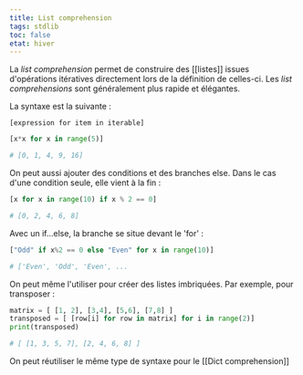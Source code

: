 ```yaml
---
title: List comprehension
tags: stdlib
toc: false
etat: hiver
---
```

La *list comprehension* permet de construire des [[listes]] issues d'opérations itératives directement lors de la définition de celles-ci. Les *list comprehensions* sont généralement plus rapide et élégantes.

La syntaxe est la suivante : 

`[expression for item in iterable]`

```python
[x*x for x in range(5)]

# [0, 1, 4, 9, 16]
```

On peut aussi ajouter des conditions et des branches else. Dans le cas d'une condition seule, elle vient à la fin :
```python
[x for x in range(10) if x % 2 == 0]

# [0, 2, 4, 6, 8]
```

Avec un if...else, la branche se situe devant le 'for' :
```python
["Odd" if x%2 == 0 else "Even" for x in range(10)]

# ['Even', 'Odd', 'Even', ...
```

On peut même l'utiliser pour créer des listes imbriquées. 
Par exemple, pour transposer :
```python
matrix = [ [1, 2], [3,4], [5,6], [7,8] ]
transposed = [ [row[i] for row in matrix] for i in range(2)]
print(transposed)

# [ [1, 3, 5, 7], [2, 4, 6, 8] ]
```

On peut réutiliser le même type de syntaxe pour le [[Dict comprehension]]